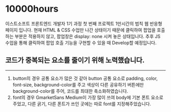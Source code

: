# 10000hours
이스트소프트 프론트엔드 개발자 1기 과정 첫 번째 프로젝트 1만시간의 법칙 웹 반응형 페이지 입니다. 현재 HTML & CSS 수업만 나간 상태이기 때문에 클릭하여 팝업을 호출하는 부분은 적용하지 않고, 팝업창은 display: none 시켜 놓은 상태입니다. 추후 JS 수업을 통해 클릭하여 팝업 호출 기능을 구현할 수 있을 때 Develop할 예정입니다.

## 코드가 중복되는 요소를 줄이기 위해 노력했습니다.
- - -
1. button의 경우 공통 요소가 많은 것 같아 button 공통 요소로 padding, color, font-size, background-color를 주고 색상이 다른 공유하기 버튼에만 background-color를 주어, 코드를 최대한 축소화하였습니다.
2. font의 경우 GmarketSans Medium이 가장 많이 쓰여 body에 기본 폰트 요소로 주었고, 다른 굵기, 다른 폰트가 쓰인 곳에는 따로 font를 지정해주었습니다.